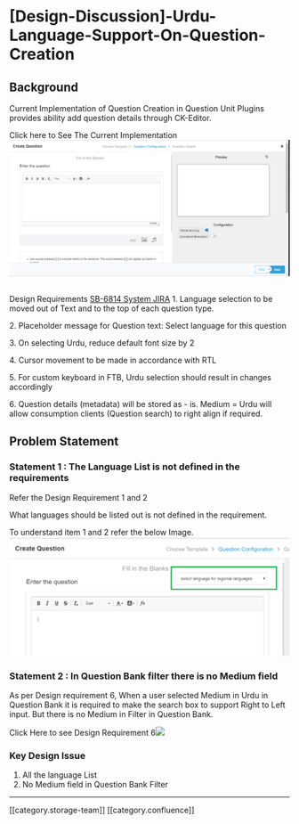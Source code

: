 # \[Design-Discussion]-Urdu-Language-Support-On-Question-Creation

## Background

&#x20; Current Implementation of Question Creation in Question Unit Plugins provides ability add question details through CK-Editor.

Click here to See The Current Implementation![](<../../../../.gitbook/assets/Quesiton Creation.png>)

##

Design Requirements [SB-6814 System JIRA](https://browse/SB-6814)   1. Language selection to be moved out of Text and to the top of each question type.

&#x20; 2\. Placeholder message for Question text: Select language for this question

&#x20; 3\. On selecting Urdu, reduce default font size by 2

&#x20; 4\. Cursor movement to be made in accordance with RTL

&#x20; 5\. For custom keyboard in FTB, Urdu selection should result in changes accordingly

&#x20; 6\. Question details (metadata) will be stored as - is. Medium = Urdu will allow consumption clients (Question search) to right align if required.

## Problem Statement

### Statement 1 : The Language List is not defined in the requirements

Refer the Design Requirement  1 and 2

What languages should be listed out is not defined in the requirement.

To understand item 1 and 2 refer the below Image.![](<../../../../.gitbook/assets/Language Select.png>)

### Statement 2 : In Question Bank filter there is no Medium field

As per Design requirement 6, When a user selected Medium in Urdu in Question Bank it is required to make the search box to support Right to Left input. But there is no Medium in Filter in Question Bank.

Click Here to see Design Requirement 6![](../../../../.gitbook/assets/Filter\_Questionbank.png)

### Key Design Issue

1. All the language List&#x20;
2. No Medium field in Question Bank Filter

***

\[\[category.storage-team]] \[\[category.confluence]]
